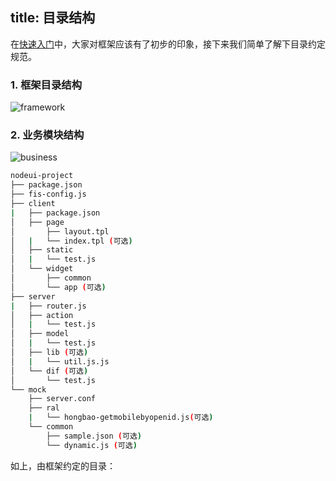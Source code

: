 title: 目录结构
---

在[快速入门](../intro/quickstart.md)中，大家对框架应该有了初步的印象，接下来我们简单了解下目录约定规范。

### 1. 框架目录结构
![framework]

### 2. 业务模块结构
![business]

[framework]: http://younth.coding.me/static/520/fly.png
[business]: http://younth.coding.me/static/520/project.jpg

```bash
nodeui-project
├── package.json
├── fis-config.js
├── client
|   ├── package.json
│   ├── page
│       ├── layout.tpl 
│   |   └── index.tpl (可选)
│   ├── static
│   |   └── test.js
│   └── widget
│       ├── common
│       └── app (可选)
├── server
|   ├── router.js
│   ├── action
│   |   └── test.js
│   ├── model
│   |   └── test.js
│   ├── lib (可选)
│   |   └── util.js.js
│   └── dif (可选)
│       └── test.js
└── mock
    ├── server.conf
    ├── ral
    |   └── hongbao-getmobilebyopenid.js(可选)
    └── common
        ├── sample.json (可选)
        └── dynamic.js (可选)
```

如上，由框架约定的目录：
